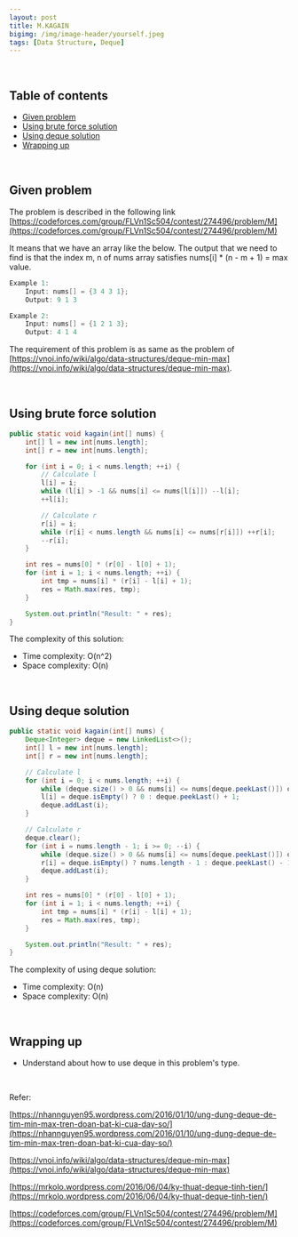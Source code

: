 ```yaml
---
layout: post
title: M.KAGAIN
bigimg: /img/image-header/yourself.jpeg
tags: [Data Structure, Deque]
---
```




<br>

## Table of contents
- [Given problem](#Given-problem)
- [Using brute force solution](#using-brute-force-solution)
- [Using deque solution](#using-deque-solution)
- [Wrapping up](#wrapping-up)


<br>

## Given problem

The problem is described in the following link [https://codeforces.com/group/FLVn1Sc504/contest/274496/problem/M](https://codeforces.com/group/FLVn1Sc504/contest/274496/problem/M)

It means that we have an array like the below. The output that we need to find is that the index m, n of nums array satisfies nums[i] * (n - m + 1) = max value.

```java
Example 1:
    Input: nums[] = {3 4 3 1};
    Output: 9 1 3

Example 2: 
    Input: nums[] = {1 2 1 3};
    Output: 4 1 4
```

The requirement of this problem is as same as the problem of [https://vnoi.info/wiki/algo/data-structures/deque-min-max](https://vnoi.info/wiki/algo/data-structures/deque-min-max).

<br>

## Using brute force solution

```java
public static void kagain(int[] nums) {
    int[] l = new int[nums.length];
    int[] r = new int[nums.length];

    for (int i = 0; i < nums.length; ++i) {
        // Calculate l
        l[i] = i;
        while (l[i] > -1 && nums[i] <= nums[l[i]]) --l[i];
        ++l[i];

        // Calculate r
        r[i] = i;
        while (r[i] < nums.length && nums[i] <= nums[r[i]]) ++r[i];
        --r[i];
    }

    int res = nums[0] * (r[0] - l[0] + 1);
    for (int i = 1; i < nums.length; ++i) {
        int tmp = nums[i] * (r[i] - l[i] + 1);
        res = Math.max(res, tmp);
    }

    System.out.println("Result: " + res);
}
```

The complexity of this solution:
- Time complexity: O(n^2)
- Space complexity: O(n)

<br>

## Using deque solution

```java
public static void kagain(int[] nums) {
    Deque<Integer> deque = new LinkedList<>();
    int[] l = new int[nums.length];
    int[] r = new int[nums.length];

    // Calculate l
    for (int i = 0; i < nums.length; ++i) {
        while (deque.size() > 0 && nums[i] <= nums[deque.peekLast()]) deque.pollLast();
        l[i] = deque.isEmpty() ? 0 : deque.peekLast() + 1;
        deque.addLast(i);
    }

    // Calculate r
    deque.clear();
    for (int i = nums.length - 1; i >= 0; --i) {
        while (deque.size() > 0 && nums[i] <= nums[deque.peekLast()]) deque.pollLast();
        r[i] = deque.isEmpty() ? nums.length - 1 : deque.peekLast() - 1;
        deque.addLast(i);
    }

    int res = nums[0] * (r[0] - l[0] + 1);
    for (int i = 1; i < nums.length; ++i) {
        int tmp = nums[i] * (r[i] - l[i] + 1);
        res = Math.max(res, tmp);
    }

    System.out.println("Result: " + res);
}
```

The complexity of using deque solution:
- Time complexity: O(n)
- Space complexity: O(n)

<br>

## Wrapping up

- Understand about how to use deque in this problem's type.


<br>

Refer:

[https://nhannguyen95.wordpress.com/2016/01/10/ung-dung-deque-de-tim-min-max-tren-doan-bat-ki-cua-day-so/](https://nhannguyen95.wordpress.com/2016/01/10/ung-dung-deque-de-tim-min-max-tren-doan-bat-ki-cua-day-so/)

[https://vnoi.info/wiki/algo/data-structures/deque-min-max](https://vnoi.info/wiki/algo/data-structures/deque-min-max)

[https://mrkolo.wordpress.com/2016/06/04/ky-thuat-deque-tinh-tien/](https://mrkolo.wordpress.com/2016/06/04/ky-thuat-deque-tinh-tien/)

[https://codeforces.com/group/FLVn1Sc504/contest/274496/problem/M](https://codeforces.com/group/FLVn1Sc504/contest/274496/problem/M)